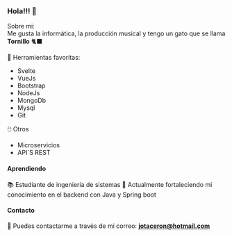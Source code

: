 ### Hola!!! 👋

Sobre mi:\
Me gusta la informática, la producción musical y tengo un gato que se llama **Tornillo** 🐈‍⬛

🧰 Herramientas favoritas:
  * Svelte
  * VueJs
  * Bootstrap
  * NodeJs
  * MongoDb
  * Mysql
  * Git
  
 🖱️ Otros
  * Microservicios
  * API´S REST

#### Aprendiendo
📚 Estudiante de ingeniería de sistemas
👯 Actualmente fortaleciendo mi conocimiento en el backend con Java y Spring boot

#### Contacto
💬 Puedes contactarme a través de mi correo: **jotaceron@hotmail.com**
